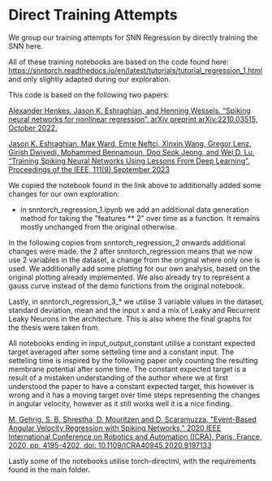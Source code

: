 # Direct Training Attempts
We group our training attempts for SNN Regression by directly training the SNN here. 

All of these training notebooks are based on the code found here: https://snntorch.readthedocs.io/en/latest/tutorials/tutorial_regression_1.html and only slightly adapted during our exploration. 

This code is based on the following two papers:

[Alexander Henkes, Jason K. Eshraghian, and Henning Wessels. “Spiking neural networks for nonlinear regression”, arXiv preprint arXiv:2210.03515, October 2022.](https://arxiv.org/abs/2210.03515)

[Jason K. Eshraghian, Max Ward, Emre Neftci, Xinxin Wang, Gregor Lenz, Girish Dwivedi, Mohammed Bennamoun, Doo Seok Jeong, and Wei D. Lu. “Training Spiking Neural Networks Using Lessons From Deep Learning”. Proceedings of the IEEE, 111(9) September 2023](https://ieeexplore.ieee.org/abstract/document/10242251)

We copied the notebook found in the link above to additionally added some changes for our own exploration:

 - in snntorch_regression_1.ipynb we add an additional data generation method for taking the "features ** 2" over time as a function. It remains mostly unchanged from the original otherwise.
  
In the following copies from snntorch_regression_2 onwards additional changes were made. 
the 2 after snntorch_regression means that we now use 2 variables in the dataset, a change from the original where only one is used.
We additionally add some plotting for our own analysis, based on the original plotting already implemented.
We also already try to represent a gauss curve instead of the demo functions from the original notebook.

Lastly, in snntorch_regression_3_* we utilise 3 variable values in the dataset, standard deviation, mean and the input x and a mix of Leaky and Recurrent Leaky Neurons in the architecture.
This is also where the final graphs for the thesis were taken from.

All notebooks ending in input_output_constant utilise a constant expected target averaged after some setteling time and a constant input. The setteling time is inspired by the following paper only counting the resulting membrane potential after some time. The constant expected target is a result of a mistaken understanding of the author where we at first understood the paper to have a constant expected target, this however is wrong and it has a moving target over time steps representing the changes in angular velocity, however as it still works well it is a nice finding.

[M. Gehrig, S. B. Shrestha, D. Mouritzen and D. Scaramuzza, "Event-Based Angular Velocity Regression with Spiking Networks," 2020 IEEE International Conference on Robotics and Automation (ICRA), Paris, France, 2020, pp. 4195-4202, doi: 10.1109/ICRA40945.2020.9197133](https://doi.org/10.1109/ICRA40945.2020.9197133)

Lastly some of the notebooks utilise torch-directml, with the requirements found in the main folder.